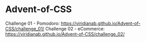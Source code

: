 # Advent-of-CSS

Challenge 01 - Pomodoro: https://viridianab.github.io/Advent-of-CSS/challenge_01/
Challenge 02 - eCommerce: https://viridianab.github.io/Advent-of-CSS/challenge_02/
